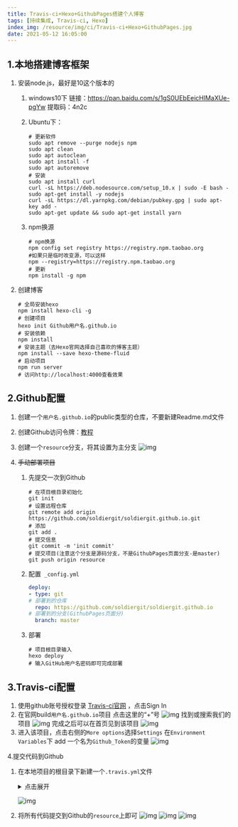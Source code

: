 ```yaml
---
title: Travis-ci+Hexo+GithubPages搭建个人博客
tags: [持续集成, Travis-ci, Hexo]
index_img: /resource/img/ci/Travis-ci+Hexo+GithubPages.jpg
date: 2021-05-12 16:05:00
---
```


## 1.本地搭建博客框架
1. 安装node.js，最好是10这个版本的

   1. windows10下
      链接：https://pan.baidu.com/s/1gS0UEbEeicHlMaXUe-pgYw  提取码：4n2c 

   2. Ubuntu下：

      ```shell
      # 更新软件 
      sudo apt remove --purge nodejs npm
      sudo apt clean
      sudo apt autoclean
      sudo apt install -f
      sudo apt autoremove
      # 安装
      sudo apt install curl
      curl -sL https://deb.nodesource.com/setup_10.x | sudo -E bash -
      sudo apt-get install -y nodejs
      curl -sL https://dl.yarnpkg.com/debian/pubkey.gpg | sudo apt-key add -
      sudo apt-get update && sudo apt-get install yarn
      ```

   3. npm换源

      ```shell
      # npm换源
      npm config set registry https://registry.npm.taobao.org
      #如果只是临时改变源，可以这样
      npm --registry=https://registry.npm.taobao.org
      # 更新
      npm install -g npm
      ```

2. 创建博客

   ```shell
   # 全局安装hexo
   npm install hexo-cli -g
   # 创建项目
   hexo init Github用户名.github.io
   # 安装依赖
   npm install
   # 安装主题（去Hexo官网选择自己喜欢的博客主题）
   npm install --save hexo-theme-fluid
   # 启动项目
   npm run server
   # 访问http://localhost:4000查看效果
   ```

## 2.Github配置

1. 创建一个`用户名.github.io`的public类型的仓库，不要新建Readme.md文件

2. 创建Github访问令牌：[教程](https://www.cnblogs.com/soldier-cnblogs/p/13386848.html)

3. 创建一个`resource`分支，将其设置为主分支
   ![img](/resource/img/ci/T_GithubPages_1.png)
   
4. ~~手动部署项目~~

   1. 先提交一次到Github

      ```shell
      # 在项目根目录初始化
      git init
      # 设置远程仓库
      git remote add origin https://github.com/soldiergit/soldiergit.github.io.git
      # 添加
      git add .
      # 提交信息
      git commit -m 'init commit'
      # 提交项目(注意这个分支是源码分支，不是GithubPages页面分支-是master)
      git push origin resource
      ```

   2. 配置` _config.yml`

      ```yml
      deploy:
      - type: git
      # 部署到的仓库
        repo: https://github.com/soldiergit/soldiergit.github.io
      # 部署到的分支(GithubPages页面分)
        branch: master
      ```

   3. 部署

      ```shell
      # 项目根目录输入
      hexo deploy
      # 输入GitHub用户名密码即可完成部署
      ```

## 3.Travis-ci配置

1. 使用github账号授权登录 [Travis-ci官网](https://travis-ci.org/) ，点击Sign In
2. 在官网build`用户名.github.io`项目
   点击这里的“+”号
   ![img](/resource/img/ci/T_GithubPages_2.png)
   找到或搜索我们的项目
   ![img](/resource/img/ci/T_GithubPages_3.png)
   完成之后可以在首页见到该项目
   ![img](/resource/img/ci/T_GithubPages_4.png)
3. 进入该项目，点击右侧的`More options`选择`Settings`
   在`Environment Variables`下 add 一个名为`Github_Token`的变量
   ![img](/resource/img/ci/T_GithubPages_5.png)

4.提交代码到Github

1. 在本地项目的根目录下新建一个`.travis.yml`文件
   <details>
     <summary>点击展开</summary>

   ```yml
   # 设置语言
   language: node_js
   
   # 设置相应的版本
   node_js: stable
   
   cache:
     apt: true
     directories:
       - node_modules # 缓存不经常更改的内容
   
   # 更改时区
   before_install:
     - export TZ='Asia/Shanghai'
   
   # 安装hexo及插件
   install:
     - npm install
   
   # 下拉代码后执行的操作
   script:
     - hexo clean # 清除
     - hexo g # 生成
   
   after_script:
     - cd ./public
     - git init
     # 修改github的用户名
     - git config user.name "soldiergit"
     # 修改email
     - git config user.email "soldier_wyyx@163.com"
     - git add .
     # 提交记录包含时间 跟上面更改时区配合
     - git commit -m "Travis CI Auto Builder at `date +"%Y-%m-%d %H:%M"`"
     # Travis_Token是在Travis官网中配置环境变量的名称（more options 选择 setting添加的值）
     - git push --force --quiet "https://${Github_Token}@${GH_REF}" master:master
   
   # 只监测resource分支，resource是我存放源码的分支的名称，可根据自己情况设置
   branches:
     only:
       - resource
   
   # 配置常量
   env:
     global:
       # 设置GH_REF，注意更改yourname及末尾加上.git
       - GH_REF: github.com/soldiergit/soldiergit.github.io.git
   
   # 配置通知（电子邮件、IRC、campfire等）
   # https://docs.travis-ci.com/user/notifications/
   notifications:
     email:
       - 583403411@qq.com
       - soldier_wyyx@163.com
     on_success: change
     on_failure: always
   ```
    </details>

   ![img](/resource/img/ci/T_GithubPages_6.png)

2. 将所有代码提交到Github的`resource`上即可
   ![img](/resource/img/ci/T_GithubPages_7.png)
   ![img](/resource/img/ci/T_GithubPages_8.png)
   ![img](/resource/img/ci/T_GithubPages_9.png)